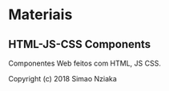 # Materiais

## HTML-JS-CSS Components

Componentes Web feitos com HTML, JS  CSS.

Copyright (c) 2018 Simao Nziaka
